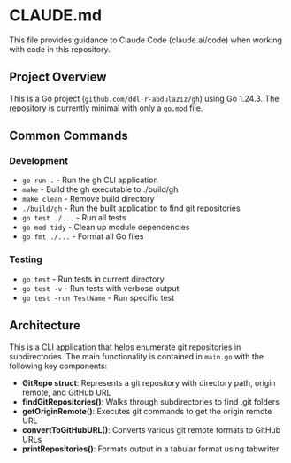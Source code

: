 # CLAUDE.md

This file provides guidance to Claude Code (claude.ai/code) when working with code in this repository.

## Project Overview

This is a Go project (`github.com/ddl-r-abdulaziz/gh`) using Go 1.24.3. The repository is currently minimal with only a `go.mod` file.

## Common Commands

### Development
- `go run .` - Run the gh CLI application
- `make` - Build the gh executable to ./build/gh
- `make clean` - Remove build directory
- `./build/gh` - Run the built application to find git repositories
- `go test ./...` - Run all tests
- `go mod tidy` - Clean up module dependencies
- `go fmt ./...` - Format all Go files

### Testing
- `go test` - Run tests in current directory
- `go test -v` - Run tests with verbose output
- `go test -run TestName` - Run specific test

## Architecture

This is a CLI application that helps enumerate git repositories in subdirectories. The main functionality is contained in `main.go` with the following key components:

- **GitRepo struct**: Represents a git repository with directory path, origin remote, and GitHub URL
- **findGitRepositories()**: Walks through subdirectories to find .git folders
- **getOriginRemote()**: Executes git commands to get the origin remote URL
- **convertToGitHubURL()**: Converts various git remote formats to GitHub URLs
- **printRepositories()**: Formats output in a tabular format using tabwriter